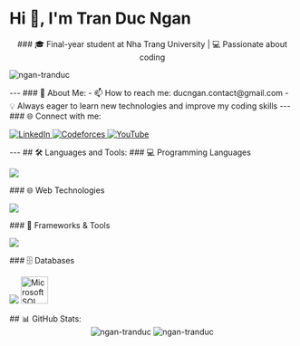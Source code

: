 # Hi 👋, I'm Tran Duc Ngan
<div align="center">
### 🎓 Final-year student at Nha Trang University | 💻 Passionate about coding
<p align="left"> <img src="https://komarev.com/ghpvc/?username=ngan-tranduc&label=Profile%20views&color=0e75b6&style=flat" alt="ngan-tranduc" /> </p>
</div>
---
### 🔭 About Me:
- 📫 How to reach me: ducngan.contact@gmail.com
- 💡 Always eager to learn new technologies and improve my coding skills
---
### 🌐 Connect with me:
<div align="center">
<p align="left">
<a href="https://linkedin.com/in/ngan-tran-duc-99bbb8371" target="_blank">
  <img src="https://img.shields.io/badge/LinkedIn-0077B5?style=for-the-badge&logo=linkedin&logoColor=white" alt="LinkedIn"/>
</a>
<a href="https://codeforces.com/profile/_nganj" target="_blank">
  <img src="https://img.shields.io/badge/Codeforces-445f9d?style=for-the-badge&logo=Codeforces&logoColor=white" alt="Codeforces"/>
</a>
  <a href="https://www.youtube.com/@tranducngan" target="_blank">
  <img src="https://img.shields.io/badge/YouTube-FF0000?style=for-the-badge&logo=youtube&logoColor=white" alt="YouTube"/>
</a>
</div>
</p>
</div>
---
## 🛠️ Languages and Tools:
### 💻 Programming Languages
<p align="left">
<img src="https://skillicons.dev/icons?i=java,cs,cpp,c,python,js,dart&theme=light" />
</p>
### 🌐 Web Technologies  
<p align="left">
<img src="https://skillicons.dev/icons?i=html,css,js,angular,bootstrap&theme=light" />
</p>
### 🚀 Frameworks & Tools
<p align="left">
<img src="https://skillicons.dev/icons?i=dotnet,spring,flutter,docker,git,postman&theme=light" />
</p>
### 🗄️ Databases
<p align="left">
<img src="https://skillicons.dev/icons?i=mongodb,mysql,firebase&theme=light" />
<img src="https://www.svgrepo.com/show/303229/microsoft-sql-server-logo.svg" alt="Microsoft SQL Server" width="48" height="48"/>
</p>
## 📊 GitHub Stats:
<div align="center">

<img src="https://github-readme-stats.vercel.app/api/top-langs?username=ngan-tranduc&show_icons=true&locale=en&layout=compact&theme=light" alt="ngan-tranduc" />
<img src="https://github-readme-stats.vercel.app/api?username=ngan-tranduc&show_icons=true&locale=en&theme=light" alt="ngan-tranduc" />
</div>
